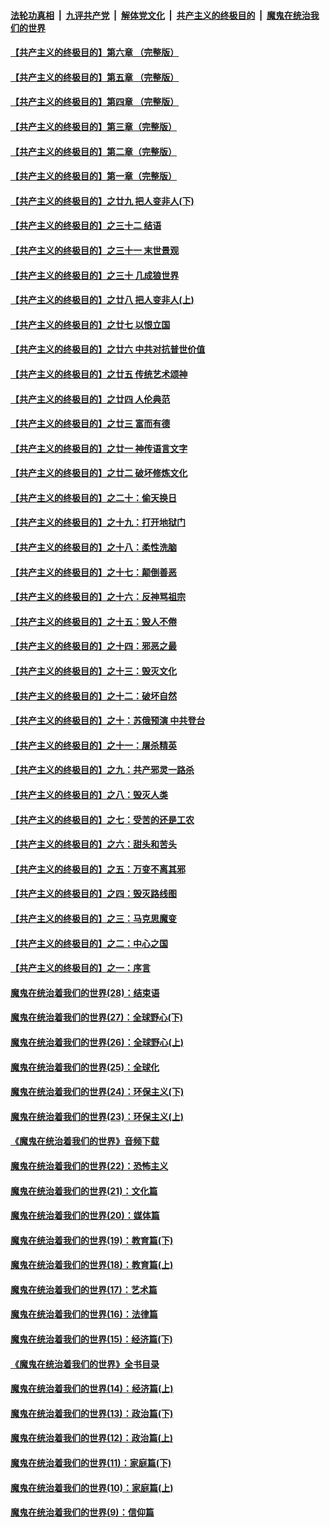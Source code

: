 ####  [法轮功真相](../../../../basic/blob/master/README.md?t=11151801) &nbsp;|&nbsp; [九评共产党](../../../../9ping.md/blob/master/README.md?t=11151801) &nbsp;|&nbsp; [解体党文化](../../../../jtdwh.md/blob/master/README.md?t=11151801)  &nbsp;|&nbsp; [共产主义的终极目的](../../../../gczydzjmd.md/blob/master/README.md?t=11151801) &nbsp;|&nbsp; [魔鬼在统治我们的世界](../../../../mgztzwmdsj.md/blob/master/README.md?t=11151801) 

#### [【共产主义的终极目的】第六章 （完整版）](../pages/nsc422/n11428913.md?t=11151801) 

#### [【共产主义的终极目的】第五章 （完整版）](../pages/nsc422/n11428912.md?t=11151801) 

#### [【共产主义的终极目的】第四章 （完整版）](../pages/nsc422/n11428907.md?t=11151801) 

#### [【共产主义的终极目的】第三章（完整版）](../pages/nsc422/n11428848.md?t=11151801) 

#### [【共产主义的终极目的】第二章（完整版）](../pages/nsc422/n11428831.md?t=11151801) 

#### [【共产主义的终极目的】第一章（完整版）](../pages/nsc422/n11417651.md?t=11151801) 

#### [【共产主义的终极目的】之廿九 把人变非人(下)](../pages/nsc422/n11344140.md?t=11151801) 

#### [【共产主义的终极目的】之三十二 结语](../pages/nsc422/n11360535.md?t=11151801) 

#### [【共产主义的终极目的】之三十一 末世景观](../pages/nsc422/n11351129.md?t=11151801) 

#### [【共产主义的终极目的】之三十 几成狼世界](../pages/nsc422/n11348280.md?t=11151801) 

#### [【共产主义的终极目的】之廿八 把人变非人(上)](../pages/nsc422/n11340492.md?t=11151801) 

#### [【共产主义的终极目的】之廿七 以恨立国](../pages/nsc422/n11336944.md?t=11151801) 

#### [【共产主义的终极目的】之廿六 中共对抗普世价值](../pages/nsc422/n11324785.md?t=11151801) 

#### [【共产主义的终极目的】之廿五 传统艺术颂神](../pages/nsc422/n11296396.md?t=11151801) 

#### [【共产主义的终极目的】之廿四 人伦典范](../pages/nsc422/n11296397.md?t=11151801) 

#### [【共产主义的终极目的】之廿三 富而有德](../pages/nsc422/n11283598.md?t=11151801) 

#### [【共产主义的终极目的】之廿一 神传语言文字](../pages/nsc422/n11263265.md?t=11151801) 

#### [【共产主义的终极目的】之廿二 破坏修炼文化](../pages/nsc422/n11245728.md?t=11151801) 

#### [【共产主义的终极目的】之二十：偷天换日](../pages/nsc422/n11238846.md?t=11151801) 

#### [【共产主义的终极目的】之十九：打开地狱门](../pages/nsc422/n11206376.md?t=11151801) 

#### [【共产主义的终极目的】之十八：柔性洗脑](../pages/nsc422/n11199994.md?t=11151801) 

#### [【共产主义的终极目的】之十七：颠倒善恶](../pages/nsc422/n11179782.md?t=11151801) 

#### [【共产主义的终极目的】之十六：反神骂祖宗](../pages/nsc422/n11166798.md?t=11151801) 

#### [【共产主义的终极目的】之十五：毁人不倦](../pages/nsc422/n11166792.md?t=11151801) 

#### [【共产主义的终极目的】之十四：邪恶之最](../pages/nsc422/n11150249.md?t=11151801) 

#### [【共产主义的终极目的】之十三：毁灭文化](../pages/nsc422/n11135227.md?t=11151801) 

#### [【共产主义的终极目的】之十二：破坏自然](../pages/nsc422/n11135214.md?t=11151801) 

#### [【共产主义的终极目的】之十：苏俄预演 中共登台](../pages/nsc422/n11118424.md?t=11151801) 

#### [【共产主义的终极目的】之十一：屠杀精英](../pages/nsc422/n11118442.md?t=11151801) 

#### [【共产主义的终极目的】之九：共产邪灵一路杀](../pages/nsc422/n11114139.md?t=11151801) 

#### [【共产主义的终极目的】之八：毁灭人类](../pages/nsc422/n11108503.md?t=11151801) 

#### [【共产主义的终极目的】之七：受苦的还是工农](../pages/nsc422/n11101809.md?t=11151801) 

#### [【共产主义的终极目的】之六：甜头和苦头](../pages/nsc422/n11096971.md?t=11151801) 

#### [【共产主义的终极目的】之五：万变不离其邪](../pages/nsc422/n11091285.md?t=11151801) 

#### [【共产主义的终极目的】之四：毁灭路线图](../pages/nsc422/n11086284.md?t=11151801) 

#### [【共产主义的终极目的】之三：马克思魔变](../pages/nsc422/n11061941.md?t=11151801) 

#### [【共产主义的终极目的】之二：中心之国](../pages/nsc422/n11047728.md?t=11151801) 

#### [【共产主义的终极目的】之一：序言](../pages/nsc422/n11086077.md?t=11151801) 

#### [魔鬼在统治着我们的世界(28)：结束语](../pages/nsc422/n10936246.md?t=11151801) 

#### [魔鬼在统治着我们的世界(27)：全球野心(下)](../pages/nsc422/n10928319.md?t=11151801) 

#### [魔鬼在统治着我们的世界(26)：全球野心(上)](../pages/nsc422/n10900318.md?t=11151801) 

#### [魔鬼在统治着我们的世界(25)：全球化](../pages/nsc422/n10788205.md?t=11151801) 

#### [魔鬼在统治着我们的世界(24)：环保主义(下)](../pages/nsc422/n10695307.md?t=11151801) 

#### [魔鬼在统治着我们的世界(23)：环保主义(上)](../pages/nsc422/n10688613.md?t=11151801) 

#### [《魔鬼在统治着我们的世界》音频下载](../pages/nsc422/n10635553.md?t=11151801) 

#### [魔鬼在统治着我们的世界(22)：恐怖主义](../pages/nsc422/n10614727.md?t=11151801) 

#### [魔鬼在统治着我们的世界(21)：文化篇](../pages/nsc422/n10597706.md?t=11151801) 

#### [魔鬼在统治着我们的世界(20)：媒体篇](../pages/nsc422/n10586579.md?t=11151801) 

#### [魔鬼在统治着我们的世界(19)：教育篇(下)](../pages/nsc422/n10564808.md?t=11151801) 

#### [魔鬼在统治着我们的世界(18)：教育篇(上)](../pages/nsc422/n10526970.md?t=11151801) 

#### [魔鬼在统治着我们的世界(17)：艺术篇](../pages/nsc422/n10499093.md?t=11151801) 

#### [魔鬼在统治着我们的世界(16)：法律篇](../pages/nsc422/n10485969.md?t=11151801) 

#### [魔鬼在统治着我们的世界(15)：经济篇(下)](../pages/nsc422/n10469975.md?t=11151801) 

#### [《魔鬼在统治着我们的世界》全书目录](../pages/nsc422/n10464261.md?t=11151801) 

#### [魔鬼在统治着我们的世界(14)：经济篇(上)](../pages/nsc422/n10457370.md?t=11151801) 

#### [魔鬼在统治着我们的世界(13)：政治篇(下)](../pages/nsc422/n10448270.md?t=11151801) 

#### [魔鬼在统治着我们的世界(12)：政治篇(上)](../pages/nsc422/n10444576.md?t=11151801) 

#### [魔鬼在统治着我们的世界(11)：家庭篇(下)](../pages/nsc422/n10440961.md?t=11151801) 

#### [魔鬼在统治着我们的世界(10)：家庭篇(上)](../pages/nsc422/n10435448.md?t=11151801) 

#### [魔鬼在统治着我们的世界(9)：信仰篇](../pages/nsc422/n10432159.md?t=11151801) 


